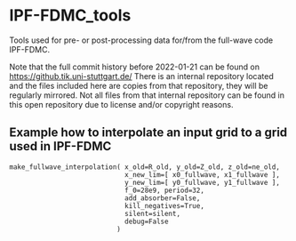 # IPF-FDMC_tools
Tools used for pre- or post-processing data for/from the full-wave code IPF-FDMC.

Note that the full commit history before 2022-01-21 can be found on 
https://github.tik.uni-stuttgart.de/
There is an internal repository located and the files included here are copies
from that repository, they will be regularly mirrored. Not all files from 
that internal repository can be found in this open repository due to license
and/or copyright reasons.

## Example how to interpolate an input grid to a grid used in IPF-FDMC
```
make_fullwave_interpolation( x_old=R_old, y_old=Z_old, z_old=ne_old,
                             x_new_lim=[ x0_fullwave, x1_fullwave ],
                             y_new_lim=[ y0_fullwave, y1_fullwave ],
                             f_0=28e9, period=32,
                             add_absorber=False, 
                             kill_negatives=True,
                             silent=silent, 
                             debug=False
                           )

```
